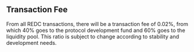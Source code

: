 ## Transaction Fee

From all REDC transactions, there will be a transaction fee of 0.02%, from which 40% goes to the protocol development fund and 60% goes to the liquidity pool. This ratio is subject to change according to stability and development needs.
